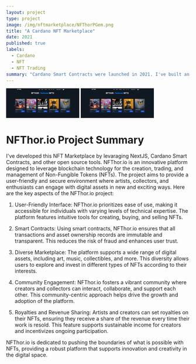 ```yaml
---
layout: project
type: project
image: /img/nftmarketplace/NFThorPGem.png
title: "A Cardano NFT Marketplace"
date: 2021
published: true
labels:
  - Cardano
  - NFT
  - NFT Trading
summary: "Cardano Smart Contracts were launched in 2021. I've built an NFT trading marketplace leveraging smart contracts to explore their uses. This project was built for an existing client."
---
```

<div class="text-center p-4">
  <img width="200px" src="../img/nftmarketplace/marketplace1.png" class="img-thumbnail" >
  <img width="200px" src="../img/nftmarketplace/marketplace1.png" class="img-thumbnail" >
</div>

# NFThor.io Project Summary
I've developed this NFT Marketplace by levaraging NextJS, Cardano Smart Contracts, and other open source tools.
NFThor.io is an innovative platform designed to leverage blockchain technology for the creation, trading, 
and management of Non-Fungible Tokens (NFTs). The project aims to provide a user-friendly and secure environment 
where artists, collectors, and enthusiasts can engage with digital assets in new and exciting ways. 
Here are the key aspects of the NFThor.io project:

1. User-Friendly Interface: NFThor.io prioritizes ease of use, making it accessible for individuals with varying 
levels of technical expertise. The platform features intuitive tools for creating, buying, and selling NFTs.

2. Smart Contracts: Using smart contracts, NFThor.io ensures that all transactions and asset ownership records
are immutable and transparent. This reduces the risk of fraud and enhances user trust.

3. Diverse Marketplace: The platform supports a wide range of digital assets, including art, music, collectibles, 
and more. This diversity allows users to explore and invest in different types of NFTs according to their interests.

4. Community Engagement: NFThor.io fosters a vibrant community where creators and collectors can interact, collaborate, 
and support each other. This community-centric approach helps drive the growth and adoption of the platform.

5. Royalties and Revenue Sharing: Artists and creators can set royalties on their NFTs, ensuring they receive a share of 
the revenue every time their work is resold. This feature supports sustainable income for creators and incentivizes ongoing participation.

NFThor.io is dedicated to pushing the boundaries of what is possible with NFTs, providing a robust platform that supports innovation and 
creativity in the digital space.
